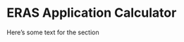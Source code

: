 <!DOCTYPE html>
<div>
  <h1>ERAS Application Calculator</h1>
  <p>Here’s some text for the section</p>
</div>
